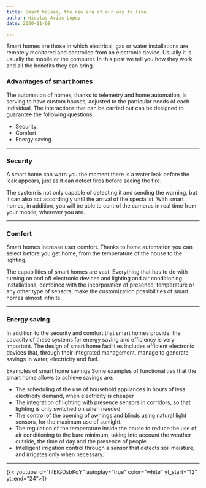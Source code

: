 ```yaml
---
title: Smart houses, the new era of our way to live.
author: Nicolas Arias Lopez.
date: 2020-11-09

---
```



Smart homes are those in which electrical, gas or water installations are remotely monitored and controlled from an electronic device. Usually it is usually the mobile or the computer. In this post we tell you how they work and all the benefits they can bring.


### Advantages of smart homes

The automation of homes, thanks to telemetry and home automation, is serving to have custom houses, adjusted to the particular needs of each individual. The interactions that can be carried out can be designed to guarantee the following questions:

- Security.
- Comfort.
- Energy saving.

-----------------------------------------------------------------------------------------------------------------------------------------------------------------------------------------

### Security

A smart home can warn you the moment there is a water leak before the leak appears, just as it can detect fires before seeing the fire.

The system is not only capable of detecting it and sending the warning, but it can also act accordingly until the arrival of the specialist. With smart homes, in addition, you will be able to control the cameras in real time from your mobile, wherever you are.


-----------------------------------------------------------------------------------------------------------------------------------------------------------------------------------------

### Comfort

Smart homes increase user comfort. Thanks to home automation you can select before you get home, from the temperature of the house to the lighting.

The capabilities of smart homes are vast. Everything that has to do with turning on and off electronic devices and lighting and air conditioning installations, combined with the incorporation of presence, temperature or any other type of sensors, make the customization possibilities of smart homes almost infinite.

-----------------------------------------------------------------------------------------------------------------------------------------------------------------------------------------

### Energy saving


In addition to the security and comfort that smart homes provide, the capacity of these systems for energy saving and efficiency is very important. The design of smart home facilities includes efficient electronic devices that, through their integrated management, manage to generate savings in water, electricity and fuel.

Examples of smart home savings
Some examples of functionalities that the smart home allows to achieve savings are:


- The scheduling of the use of household appliances in hours of less electricity demand, when electricity is cheaper
- The integration of lighting with presence sensors in corridors, so that lighting is only switched on when needed.
- The control of the opening of awnings and blinds using natural light sensors, for the maximum use of sunlight.
- The regulation of the temperature inside the house to reduce the use of air conditioning to the bare minimum, taking into account the weather outside, the time of day and the presence of people.
- Intelligent irrigation control through a sensor that detects soil moisture, and irrigates only when necessary.

-----------------------------------------------------------------------------------------------------------------------------------------------------------------------------------------

{{< youtube id="hIEIGDsbKqY" autoplay="true" color="white" yt_start="12" yt_end="24">}}
